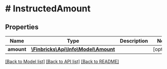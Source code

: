 # # InstructedAmount

## Properties

Name | Type | Description | Notes
------------ | ------------- | ------------- | -------------
**amount** | [**\Finbricks\Api\Info\Model\Amount**](Amount.md) |  | [optional]

[[Back to Model list]](../../README.md#models) [[Back to API list]](../../README.md#endpoints) [[Back to README]](../../README.md)
